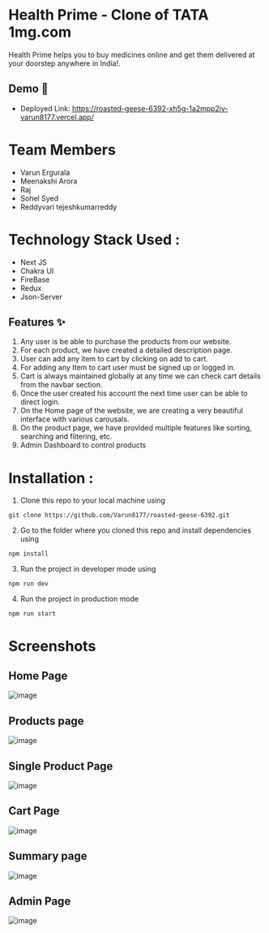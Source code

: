 # Health Prime - Clone of TATA 1mg.com
Health Prime helps you to buy medicines online and get them delivered at your doorstep anywhere in India!.

## Demo :movie_camera:
- Deployed Link: https://roasted-geese-6392-xh5g-1a2mpp2iy-varun8177.vercel.app/

# Team Members
- Varun Ergurala
- Meenakshi Arora
- Raj 
- Sohel Syed 
- Reddyvari tejeshkumarreddy

# Technology Stack Used :
- Next JS
- Chakra UI
- FireBase
- Redux 
- Json-Server

## Features :sparkles:
1. Any user is be able to purchase the products from our website.
2. For each product, we have created a detailed description page.
3. User can add any item to cart by clicking on add to cart.
4. For adding any Item to cart user must be signed up or logged in.
5. Cart is always maintained globally at any time we can check cart details from the navbar section.
6. Once the user created his account the next time user can be able to direct login.
7. On the Home page of the website, we are creating a very beautiful interface with various carousals.
8. On the product page, we have provided multiple features like sorting, searching and filtering, etc.
9. Admin Dashboard to control products

# Installation :
1. Clone this repo to your local machine using 
```
git clone https://github.com/Varun8177/roasted-geese-6392.git
```
2. Go to the folder where you cloned this repo and install dependencies using 
```
npm install
```

3. Run the project in developer mode using 
```
npm run dev
```
4. Run the project in production mode
```
npm run start
```

# Screenshots
## Home Page 
![image](https://user-images.githubusercontent.com/112754116/222733399-cc8c0c6d-aae6-4e9f-ad45-e4f42ddd1ef5.png)

## Products page
![image](https://user-images.githubusercontent.com/112754116/222733825-c2555d5d-5111-41f3-92f7-e129a880a735.png)

## Single Product Page
![image](https://user-images.githubusercontent.com/112754116/222734144-e48a08e1-28d9-4c24-a34a-390b6f85ac3b.png)

## Cart Page
![image](https://user-images.githubusercontent.com/112754116/222734444-c1e38ca9-30fc-44fe-a662-812da92fd035.png)

## Summary page
![image](https://user-images.githubusercontent.com/112754116/222734636-acd399e7-0e43-4bd3-b147-91ca2b1b6289.png)

## Admin Page
![image](https://user-images.githubusercontent.com/112754116/222734992-51a7ef5d-3707-4b71-bcfc-225843e68720.png)




